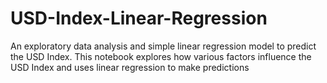 # USD-Index-Linear-Regression
An exploratory data analysis and simple linear regression model to predict the USD Index. This notebook explores how various factors influence the USD Index and uses linear regression to make predictions
